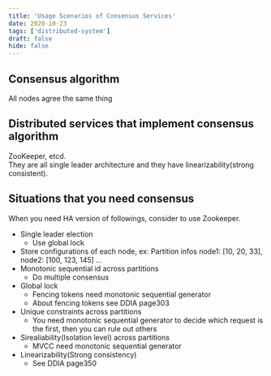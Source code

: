 ```yaml
---
title: 'Usage Scenarios of Consensus Services'
date: 2020-10-23
tags: ['distributed-system']
draft: false
hide: false
---
```


## Consensus algorithm
All nodes agree the same thing

## Distributed services that implement consensus algorithm
ZooKeeper, etcd.  
They are all single leader architecture and they have linearizability(strong consistent).

## Situations that you need consensus
When you need HA version of followings, consider to use Zookeeper.

* Single leader election
    + Use global lock
* Store configurations of each node, ex: Partition infos node1: [10, 20, 33], node2: [100, 123, 145] ... 
* Monotonic sequential id across partitions
    + Do multiple consensus
* Global lock
    + Fencing tokens need monotonic sequential generator
    + About fencing tokens see DDIA page303
* Unique constraints across partitions
    + You need monotonic sequential generator to decide which request is the first, then you can rule out others
* Sirealiability(Isolation level) across partitions
    + MVCC need monotonic sequential generator
* Linearizability(Strong consistency)
    + See DDIA page350
